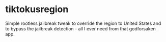 # tiktokusregion

Simple rootless jailbreak tweak to override the region to United States and to bypass the jailbreak detection - all I ever need from that godforsaken app.

